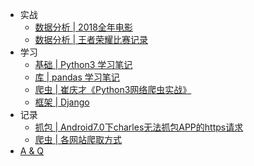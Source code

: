 - 实战
  - [数据分析 | 2018全年电影](combat/20181109analyzeMoives.md)
  - [数据分析 | 王者荣耀比赛记录](combat/20181208analyzePVP.md)
- 学习
  - [基础 | Python3 学习笔记](study/python3.md)
  - [库 | pandas 学习笔记](study/pandas.md)
  - [爬虫 | 崔庆才《Python3网络爬虫实战》](study/spiderCuiQingcai.md)
  - [框架 | Django](study/django.md)
- 记录
  - [抓包 | Android7.0下charles无法抓包APP的https请求](record/android7.md)
  - [爬虫 | 各网站爬取方式](record/spiderWebsite.md)
- [A & Q](questionAndAnswer.md)